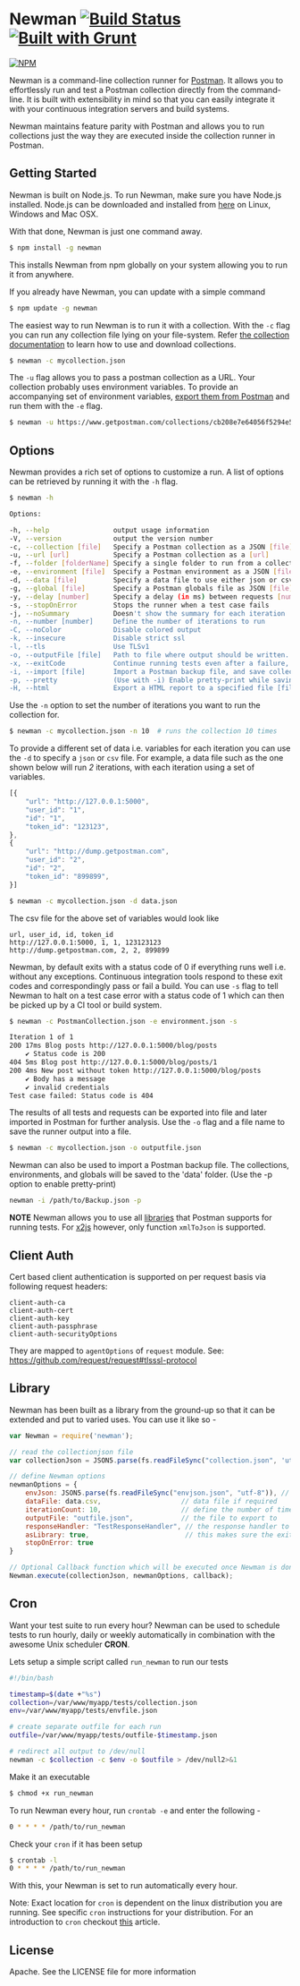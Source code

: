 # Newman [![Build Status](https://travis-ci.org/a85/Newman.svg?branch=master)](https://travis-ci.org/a85/Newman) [![Built with Grunt](https://cdn.gruntjs.com/builtwith.png)](http://gruntjs.com/)
[![NPM](https://nodei.co/npm/newman.png?downloads=true)](https://nodei.co/npm-dl/newman/)

Newman is a command-line collection runner for [Postman](http://getpostman.com). It allows you to effortlessly run and test a Postman collection directly from the command-line. It is built with extensibility in mind so that you can easily integrate it with your continuous integration servers and build systems.

Newman maintains feature parity with Postman and allows you to run collections just the way they are executed inside the collection runner in Postman.

## Getting Started
Newman is built on Node.js. To run Newman, make sure you have Node.js installed. Node.js can be downloaded and installed from [here](http://nodejs.org/download/) on Linux, Windows and Mac OSX.

With that done, Newman is just one command away.
```bash
$ npm install -g newman
```
This installs Newman from npm globally on your system allowing you to run it from anywhere.

If you already have Newman, you can update with a simple command
```bash
$ npm update -g newman
```

The easiest way to run Newman is to run it with a collection. With the `-c` flag you can run any collection file lying on your file-system. Refer [the collection documentation](http://www.getpostman.com/docs/collections) to learn how to use and download collections.

```bash
$ newman -c mycollection.json
```

The `-u` flag allows you to pass a postman collection as a URL. Your collection probably uses environment variables. To provide an accompanying set of environment variables, [export them from Postman](http://www.getpostman.com/docs/environments)  and run them with the `-e` flag.
```bash
$ newman -u https://www.getpostman.com/collections/cb208e7e64056f5294e5 -e devenvironment.json
```

## Options
Newman provides a rich set of options to customize a run. A list of options can be retrieved by running it with the `-h` flag.

```bash
$ newman -h

Options:

-h, --help                output usage information
-V, --version             output the version number
-c, --collection [file]   Specify a Postman collection as a JSON [file]
-u, --url [url]           Specify a Postman collection as a [url]
-f, --folder [folderName] Specify a single folder to run from a collection. To be used with -c or -u.
-e, --environment [file]  Specify a Postman environment as a JSON [file]
-d, --data [file]         Specify a data file to use either json or csv
-g, --global [file]       Specify a Postman globals file as JSON [file]
-y, --delay [number]      Specify a delay (in ms) between requests [number]
-s, --stopOnError         Stops the runner when a test case fails
-j, --noSummary           Doesn't show the summary for each iteration
-n, --number [number]     Define the number of iterations to run
-C, --noColor             Disable colored output
-k, --insecure            Disable strict ssl
-l, --tls                 Use TLSv1
-o, --outputFile [file]   Path to file where output should be written. [file]
-x, --exitCode            Continue running tests even after a failure, but exit with code=1
-i, --import [file]       Import a Postman backup file, and save collections, environments, and globals. [file]
-p, --pretty              (Use with -i) Enable pretty-print while saving imported collections, environments, and globals
-H, --html                Export a HTML report to a specified file [file]
```

Use the `-n` option to set the number of iterations you want to run the collection for.

```bash
$ newman -c mycollection.json -n 10  # runs the collection 10 times
```

To provide a different set of data i.e. variables for each iteration you can use the `-d` to specify a `json` or `csv` file. For example, a data file such as the one shown below will run *2* iterations, with each iteration using a set of variables.
```javascript
[{
	"url": "http://127.0.0.1:5000",
	"user_id": "1",
	"id": "1",
	"token_id": "123123",
},
{
	"url": "http://dump.getpostman.com",
	"user_id": "2",
	"id": "2",
	"token_id": "899899",
}]
```

```bash
$ newman -c mycollection.json -d data.json
```

The csv file for the above set of variables would look like
```
url, user_id, id, token_id
http://127.0.0.1:5000, 1, 1, 123123123
http://dump.getpostman.com, 2, 2, 899899
```

Newman, by default exits with a status code of 0 if everything runs well i.e. without any exceptions. Continuous integration tools respond to these exit codes and correspondingly pass or fail a build. You can use `-s` flag to tell Newman to halt on a test case error with a status code of 1 which can then be picked up by a CI tool or build system.

```bash
$ newman -c PostmanCollection.json -e environment.json -s

Iteration 1 of 1
200 17ms Blog posts http://127.0.0.1:5000/blog/posts
    ✔ Status code is 200
404 5ms Blog post http://127.0.0.1:5000/blog/posts/1
200 4ms New post without token http://127.0.0.1:5000/blog/posts
    ✔ Body has a message
    ✔ invalid credentials
Test case failed: Status code is 404
```

The results of all tests and requests can be exported into file and later imported in Postman for further analysis. Use the `-o` flag and a file name to save the runner output into a file.

```bash
$ newman -c mycollection.json -o outputfile.json
```

Newman can also be used to import a Postman backup file. The collections, environments, and globals will be saved to the 'data' folder. (Use the -p option to enable pretty-print)
```bash
newman -i /path/to/Backup.json -p
```



**NOTE** Newman allows you to use all [libraries](http://www.getpostman.com/docs/jetpacks_writing_tests) that Postman supports for running tests. For [x2js](https://code.google.com/p/x2js/) however, only  function `xmlToJson` is supported.


## Client Auth
Cert based client authentication is supported on per request basis via following request headers:
```
client-auth-ca
client-auth-cert
client-auth-key
client-auth-passphrase
client-auth-securityOptions
```
They are mapped to `agentOptions` of `request` module. See: https://github.com/request/request#tlsssl-protocol

## Library
Newman has been built as a library from the ground-up so that it can be extended and put to varied uses. You can use it like so -

```javascript
var Newman = require('newman');

// read the collectionjson file
var collectionJson = JSON5.parse(fs.readFileSync("collection.json", 'utf8'));

// define Newman options
newmanOptions = {
	envJson: JSON5.parse(fs.readFileSync("envjson.json", "utf-8")), // environment file (in parsed json format)
	dataFile: data.csv,                    // data file if required
	iterationCount: 10,                    // define the number of times the runner should run
	outputFile: "outfile.json",            // the file to export to
	responseHandler: "TestResponseHandler", // the response handler to use
	asLibrary: true,         				// this makes sure the exit code is returned as an argument to the callback function
	stopOnError: true
}

// Optional Callback function which will be executed once Newman is done executing all its tasks.
Newman.execute(collectionJson, newmanOptions, callback);
```


## Cron
Want your test suite to run every hour? Newman can be used to schedule tests to run hourly, daily or weekly automatically in combination with the awesome Unix scheduler **CRON**.

Lets setup a simple script called `run_newman` to run our tests
```bash
#!/bin/bash

timestamp=$(date +"%s")
collection=/var/www/myapp/tests/collection.json
env=/var/www/myapp/tests/envfile.json

# create separate outfile for each run
outfile=/var/www/myapp/tests/outfile-$timestamp.json

# redirect all output to /dev/null
newman -c $collection -c $env -o $outfile > /dev/null2>&1
```
Make it an executable
```bash
$ chmod +x run_newman
```

To run Newman every hour, run `crontab -e` and enter the following -
```bash
0 * * * * /path/to/run_newman
```
Check your `cron` if it has been setup
```bash
$ crontab -l
0 * * * * /path/to/run_newman
```
With this, your Newman is set to run automatically every hour.

Note: Exact location for `cron` is dependent on the linux distribution you are running. See specific `cron` instructions for your distribution. For an introduction to `cron` checkout [this](http://code.tutsplus.com/tutorials/scheduling-tasks-with-cron-jobs--net-8800) article.

## License
Apache. See the LICENSE file for more information
